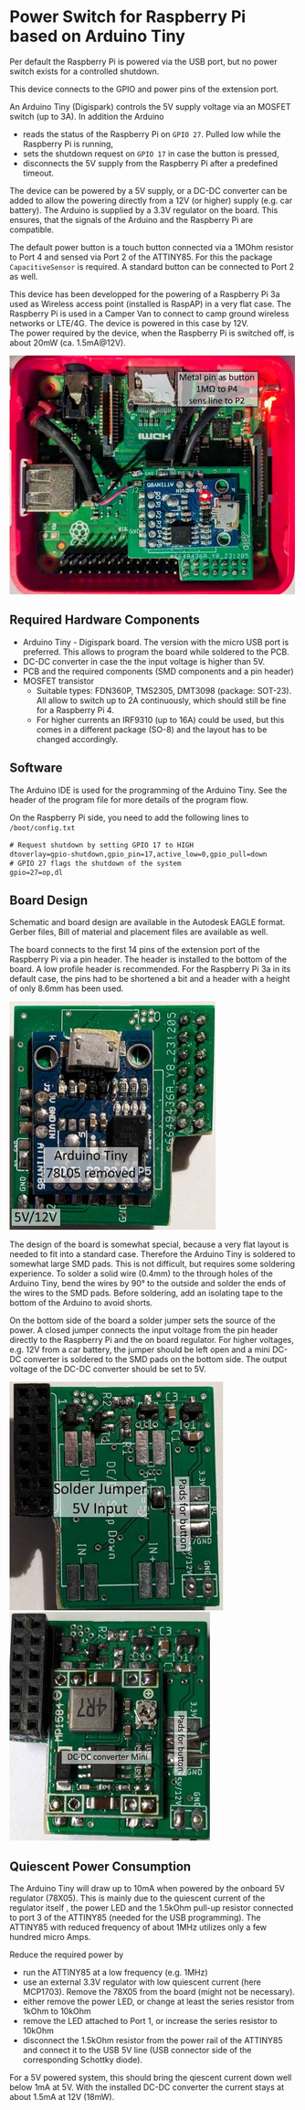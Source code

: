 Power Switch for Raspberry Pi based on Arduino Tiny
===================================================
Per default the Raspberry Pi is powered via the USB port, but no power switch exists for a controlled shutdown.

This device connects to the GPIO and power pins of the extension port.

An Arduino Tiny (Digispark) controls the 5V supply voltage via an MOSFET switch (up to 3A).
In addition the Arduino 
 - reads the status of the Raspberry Pi on `GPIO 27`. Pulled low while the Raspberry Pi is running, 
 - sets the shutdown request on `GPIO 17` in case the button is pressed, 
 - disconnects the 5V supply from the Raspberry Pi after a predefined timeout.

The device can be powered by a 5V supply, or a DC-DC converter can be added to allow the powering directly from a 12V (or higher) supply (e.g. car battery).
The Arduino is supplied by a 3.3V regulator on the board. This ensures, that the signals of the Arduino and the Raspberry Pi are compatible.

The default power button is a touch button connected via a 1MOhm resistor to Port 4 and sensed via Port 2 of the ATTINY85.
For this the package `CapacitiveSensor` is required. A standard button can be connected to Port 2 as well.

This device has been developped for the powering of a Raspberry Pi 3a used as Wireless access point (installed is RaspAP) in a very flat case. The Raspberry Pi 
is used in a Camper Van to connect to camp ground wireless networks or LTE/4G. The device is powered in this case by 12V.   
The power required by the device, when the Raspberry Pi is switched off, is about 20mW (ca. 1.5mA@12V).

![Prototype](images/PwrSwitch_Raspi3a_500px.jpg?raw=true "Prototype of the Power Switch Raspberry Pi 3a")

Required Hardware Components
-------------------
 - Arduino Tiny - Digispark board. The version with the micro USB port is preferred. This allows to program the board while soldered to the PCB.
 - DC-DC converter in case the the input voltage is higher than 5V.
 - PCB and the required components (SMD components and a pin header)
 - MOSFET transistor 
   - Suitable types: FDN360P, TMS2305, DMT3098 (package: SOT-23). All allow to switch up to 2A continuously, which should still be fine for a Raspberry Pi 4.
   - For higher currents an IRF9310 (up to 16A) could be used, but this comes in a different package (SO-8) and the layout has to be changed accordingly.

Software
--------
The Arduino IDE is used for the programming of the Arduino Tiny. See the header of the program file for more details of the program flow.

On the Raspberry Pi side, you need to add the following lines to `/boot/config.txt`
````
# Request shutdown by setting GPIO 17 to HIGH
dtoverlay=gpio-shutdown,gpio_pin=17,active_low=0,gpio_pull=down
# GPIO 27 flags the shutdown of the system
gpio=27=op,dl
````

Board Design
------------
Schematic and board design are available in the Autodesk EAGLE format. Gerber files, Bill of material and placement files are available as well.

The board connects to the first 14 pins of the extension port of the Raspberry Pi via a pin header. The header is installed to the bottom of the board. A low profile header 
is recommended. For the Raspberry Pi 3a in its default case, the pins had to be shortened a bit and a header with a height of only 8.6mm has been used.  

![Prototype](images/Front_h_400px.jpg?raw=true "Prototype of the Raspberry Pi Power Switch")


The design of the board is somewhat special, because a very flat layout is needed to fit into a standard case. 
Therefore the Arduino Tiny is soldered to somewhat large SMD pads. This is not difficult, but requires some soldering experience. To solder a solid wire (0.4mm) to the through holes of the 
Arduino Tiny, bend the wires by 90° to the outside and solder the ends of the wires to the SMD pads. Before soldering, add an isolating tape to the bottom of the Arduino to avoid shorts. 

On the bottom side of the board a solder jumper sets the source of the power. A closed jumper connects the input voltage from the pin header directly to the Raspberry Pi and the 
on board regulator. For higher voltages, e.g. 12V from a car battery, the jumper should be left open and a mini DC-DC converter is soldered to the SMD pads on the bottom side. The output voltage of the DC-DC converter
should be set to 5V.

![Prototype](images/Backside_5V_h_400px.jpg?raw=true "Prototype of the Raspberry Pi Power Switch")
![Prototype](images/Back_DCDC_h_400px.jpg?raw=true "Prototype of the Raspberry Pi Power Switch")

Quiescent Power Consumption
--------------------------
The Arduino Tiny will draw up to 10mA when powered by the onboard 5V regulator (78X05). This is mainly due to the quiescent current of the regulator itself , the power LED 
and the 1.5kOhm pull-up resistor connected to port 3 of the ATTINY85 (needed for the USB programming). The ATTINY85 with reduced frequency of about 1MHz
utilizes only a few hundred micro Amps. 

Reduce the required power by
 - run the ATTINY85 at a low frequency (e.g. 1MHz)
 - use an external 3.3V regulator with low quiescent current (here MCP1703). Remove the 78X05 from the board (might not be necessary).
 - either remove the power LED, or change at least the series resistor from 1kOhm to 10kOhm
 - remove the LED attached to Port 1, or increase the series resistor to 10kOhm
 - disconnect the 1.5kOhm resistor from the power rail of the ATTINY85 and connect it to the USB 5V line (USB connector side of the corresponding Schottky diode).

For a 5V powered system, this should bring the qiescent current down well below 1mA at 5V.
With the installed DC-DC converter the current stays at about 1.5mA at 12V (18mW). 
